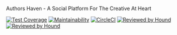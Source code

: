 Authors Haven - A Social Platform For The Creative At Heart

[![Test Coverage](https://api.codeclimate.com/v1/badges/296553ecc917ef3b79c3/test_coverage)](https://codeclimate.com/github/andela/ah-jawans-frontend/test_coverage)
[![Maintainability](https://api.codeclimate.com/v1/badges/296553ecc917ef3b79c3/maintainability)](https://codeclimate.com/github/andela/ah-jawans-frontend/maintainability)
[![CircleCI](https://circleci.com/gh/andela/ah-jawans-frontend.svg?style=svg)](https://circleci.com/gh/andela/ah-jawans-frontend)
[![Reviewed by Hound](https://img.shields.io/badge/Reviewed_by-Hound-8E64B0.svg)](https://houndci.com)
[![Reviewed by Hound](https://img.shields.io/github/issues/andela/ah-jawans-backend.svg?style=flat-square)](https://houndci.com)
